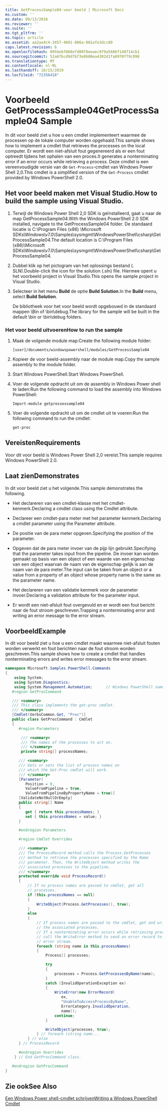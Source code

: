 ```yaml
---
title: GetProcessSample04-voor beeld | Microsoft Docs
ms.custom: ''
ms.date: 09/13/2016
ms.reviewer: ''
ms.suite: ''
ms.tgt_pltfrm: ''
ms.topic: article
ms.assetid: aa2aa4c4-3457-4601-806a-801afe3dcc80
caps.latest.revision: 6
ms.openlocfilehash: 095bebf868efd00f8eeaec979a5606f140714cb1
ms.sourcegitcommit: 52a67bcd9d7bf3e8600ea4302d1fa8970ff9c998
ms.translationtype: MT
ms.contentlocale: nl-NL
ms.lasthandoff: 10/15/2019
ms.locfileid: "72356418"
---
```

# <a name="getprocesssample04-sample"></a><span data-ttu-id="bee71-102">Voorbeeld GetProcessSample04</span><span class="sxs-lookup"><span data-stu-id="bee71-102">GetProcessSample04 Sample</span></span>

<span data-ttu-id="bee71-103">In dit voor beeld ziet u hoe u een cmdlet implementeert waarmee de processen op de lokale computer worden opgehaald.</span><span class="sxs-lookup"><span data-stu-id="bee71-103">This sample shows how to implement a cmdlet that retrieves the processes on the local computer.</span></span> <span data-ttu-id="bee71-104">Er wordt een niet-afsluit fout gegenereerd als er een fout optreedt tijdens het ophalen van een proces.</span><span class="sxs-lookup"><span data-stu-id="bee71-104">It generates a nonterminating error if an error occurs while retrieving a process.</span></span> <span data-ttu-id="bee71-105">Deze cmdlet is een vereenvoudigde versie van de `Get-Process`-cmdlet van Windows Power Shell 2,0.</span><span class="sxs-lookup"><span data-stu-id="bee71-105">This cmdlet is a simplified version of the `Get-Process` cmdlet provided by Windows PowerShell 2.0.</span></span>

## <a name="how-to-build-the-sample-using-visual-studio"></a><span data-ttu-id="bee71-106">Het voor beeld maken met Visual Studio.</span><span class="sxs-lookup"><span data-stu-id="bee71-106">How to build the sample using Visual Studio.</span></span>

1. <span data-ttu-id="bee71-107">Terwijl de Windows Power Shell 2,0 SDK is geïnstalleerd, gaat u naar de map GetProcessSample04.</span><span class="sxs-lookup"><span data-stu-id="bee71-107">With the Windows PowerShell 2.0 SDK installed, navigate to the GetProcessSample04 folder.</span></span> <span data-ttu-id="bee71-108">De standaard locatie is C:\Program Files (x86) \Microsoft SDKs\Windows\v7.0\Samples\sysmgmt\WindowsPowerShell\csharp\GetProcessSample04.</span><span class="sxs-lookup"><span data-stu-id="bee71-108">The default location is C:\Program Files (x86)\Microsoft SDKs\Windows\v7.0\Samples\sysmgmt\WindowsPowerShell\csharp\GetProcessSample04.</span></span>

2. <span data-ttu-id="bee71-109">Dubbel klik op het pictogram van het oplossings bestand (. SLN).</span><span class="sxs-lookup"><span data-stu-id="bee71-109">Double-click the icon for the solution (.sln) file.</span></span> <span data-ttu-id="bee71-110">Hiermee opent u het voorbeeld project in Visual Studio.</span><span class="sxs-lookup"><span data-stu-id="bee71-110">This opens the sample project in Visual Studio.</span></span>

3. <span data-ttu-id="bee71-111">Selecteer in het menu **Build** de optie **Build Solution**.</span><span class="sxs-lookup"><span data-stu-id="bee71-111">In the **Build** menu, select **Build Solution**.</span></span>

    <span data-ttu-id="bee71-112">De bibliotheek voor het voor beeld wordt opgebouwd in de standaard mappen \Bin of \bin\debug.</span><span class="sxs-lookup"><span data-stu-id="bee71-112">The library for the sample will be built in the default \bin or \bin\debug folders.</span></span>

### <a name="how-to-run-the-sample"></a><span data-ttu-id="bee71-113">Het voor beeld uitvoeren</span><span class="sxs-lookup"><span data-stu-id="bee71-113">How to run the sample</span></span>

1. <span data-ttu-id="bee71-114">Maak de volgende module map:</span><span class="sxs-lookup"><span data-stu-id="bee71-114">Create the following module folder:</span></span>

    `[user]/documents/windowspowershell/modules/GetProcessSample04`

2. <span data-ttu-id="bee71-115">Kopieer de voor beeld-assembly naar de module map.</span><span class="sxs-lookup"><span data-stu-id="bee71-115">Copy the sample assembly to the module folder.</span></span>

3. <span data-ttu-id="bee71-116">Start Windows PowerShell.</span><span class="sxs-lookup"><span data-stu-id="bee71-116">Start Windows PowerShell.</span></span>

4. <span data-ttu-id="bee71-117">Voer de volgende opdracht uit om de assembly in Windows Power shell te laden:</span><span class="sxs-lookup"><span data-stu-id="bee71-117">Run the following command to load the assembly into Windows PowerShell:</span></span>

    `Import-module getprossessample04`

5. <span data-ttu-id="bee71-118">Voer de volgende opdracht uit om de cmdlet uit te voeren:</span><span class="sxs-lookup"><span data-stu-id="bee71-118">Run the following command to run the cmdlet:</span></span>

    `get-proc`

## <a name="requirements"></a><span data-ttu-id="bee71-119">Vereisten</span><span class="sxs-lookup"><span data-stu-id="bee71-119">Requirements</span></span>

<span data-ttu-id="bee71-120">Voor dit voor beeld is Windows Power Shell 2,0 vereist.</span><span class="sxs-lookup"><span data-stu-id="bee71-120">This sample requires Windows PowerShell 2.0.</span></span>

## <a name="demonstrates"></a><span data-ttu-id="bee71-121">Laat zien</span><span class="sxs-lookup"><span data-stu-id="bee71-121">Demonstrates</span></span>

<span data-ttu-id="bee71-122">In dit voor beeld ziet u het volgende.</span><span class="sxs-lookup"><span data-stu-id="bee71-122">This sample demonstrates the following.</span></span>

- <span data-ttu-id="bee71-123">Het declareren van een cmdlet-klasse met het cmdlet-kenmerk.</span><span class="sxs-lookup"><span data-stu-id="bee71-123">Declaring a cmdlet class using the Cmdlet attribute.</span></span>

- <span data-ttu-id="bee71-124">Declareer een cmdlet-para meter met het parameter kenmerk.</span><span class="sxs-lookup"><span data-stu-id="bee71-124">Declaring a cmdlet parameter using the Parameter attribute.</span></span>

- <span data-ttu-id="bee71-125">De positie van de para meter opgeven.</span><span class="sxs-lookup"><span data-stu-id="bee71-125">Specifying the position of the parameter.</span></span>

- <span data-ttu-id="bee71-126">Opgeven dat de para meter invoer van de pijp lijn gebruikt.</span><span class="sxs-lookup"><span data-stu-id="bee71-126">Specifying that the parameter takes input from the pipeline.</span></span> <span data-ttu-id="bee71-127">De invoer kan worden gemaakt op basis van een object of een waarde van een eigenschap van een object waarvan de naam van de eigenschap gelijk is aan de naam van de para meter.</span><span class="sxs-lookup"><span data-stu-id="bee71-127">The input can be taken from an object or a value from a property of an object whose property name is the same as the parameter name.</span></span>

- <span data-ttu-id="bee71-128">Het declareren van een validatie kenmerk voor de parameter invoer.</span><span class="sxs-lookup"><span data-stu-id="bee71-128">Declaring a validation attribute for the parameter input.</span></span>

- <span data-ttu-id="bee71-129">Er wordt een niet-afsluit fout overgevuld en er wordt een fout bericht naar de fout stroom geschreven.</span><span class="sxs-lookup"><span data-stu-id="bee71-129">Trapping a nonterminating error and writing an error message to the error stream.</span></span>

## <a name="example"></a><span data-ttu-id="bee71-130">Voorbeeld</span><span class="sxs-lookup"><span data-stu-id="bee71-130">Example</span></span>

<span data-ttu-id="bee71-131">In dit voor beeld ziet u hoe u een cmdlet maakt waarmee niet-afsluit fouten worden verwerkt en fout berichten naar de fout stroom worden geschreven.</span><span class="sxs-lookup"><span data-stu-id="bee71-131">This sample shows how to create a cmdlet that handles nonterminating errors and writes error messages to the error stream.</span></span>

```csharp
namespace Microsoft.Samples.PowerShell.Commands
{
    using System;
    using System.Diagnostics;
    using System.Management.Automation;      // Windows PowerShell namespace.
   #region GetProcCommand

   /// <summary>
   /// This class implements the get-proc cmdlet.
   /// </summary>
   [Cmdlet(VerbsCommon.Get, "Proc")]
   public class GetProcCommand : Cmdlet
   {
      #region Parameters

       /// <summary>
       /// The names of the processes to act on.
       /// </summary>
       private string[] processNames;

      /// <summary>
      /// Gets or sets the list of process names on
      /// which the Get-Proc cmdlet will work.
      /// </summary>
      [Parameter(
         Position = 0,
         ValueFromPipeline = true,
         ValueFromPipelineByPropertyName = true)]
      [ValidateNotNullOrEmpty]
      public string[] Name
      {
         get { return this.processNames; }
         set { this.processNames = value; }
      }

      #endregion Parameters

      #region Cmdlet Overrides

      /// <summary>
      /// The ProcessRecord method calls the Process.GetProcesses
      /// method to retrieve the processes specified by the Name
      /// parameter. Then, the WriteObject method writes the
      /// associated processes to the pipeline.
      /// </summary>
      protected override void ProcessRecord()
      {
          // If no process names are passed to cmdlet, get all
          // processes.
          if (this.processNames == null)
          {
              WriteObject(Process.GetProcesses(), true);
          }
          else
          {
              // If process names are passed to the cmdlet, get and write
              // the associated processes.
              // If a nonterminating error occurs while retrieving processes,
              // call the WriteError method to send an error record to the
              // error stream.
              foreach (string name in this.processNames)
              {
                  Process[] processes;

                  try
                  {
                      processes = Process.GetProcessesByName(name);
                  }
                  catch (InvalidOperationException ex)
                  {
                      WriteError(new ErrorRecord(
                         ex,
                         "UnableToAccessProcessByName",
                         ErrorCategory.InvalidOperation,
                         name));
                      continue;
                  }

                  WriteObject(processes, true);
              } // foreach (string name...
          } // else
      } // ProcessRecord

      #endregion Overrides
    } // End GetProcCommand class.

   #endregion GetProcCommand
}
```

## <a name="see-also"></a><span data-ttu-id="bee71-132">Zie ook</span><span class="sxs-lookup"><span data-stu-id="bee71-132">See Also</span></span>

[<span data-ttu-id="bee71-133">Een Windows Power shell-cmdlet schrijven</span><span class="sxs-lookup"><span data-stu-id="bee71-133">Writing a Windows PowerShell Cmdlet</span></span>](./writing-a-windows-powershell-cmdlet.md)
